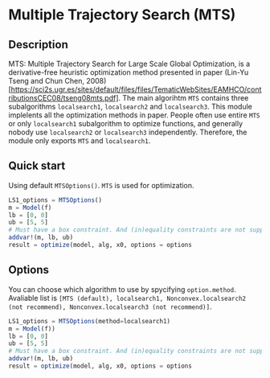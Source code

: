 # Multiple Trajectory Search (MTS)

## Description

MTS: Multiple Trajectory Search for Large Scale Global Optimization, is a derivative-free heuristic optimization method presented in paper (Lin-Yu Tseng and Chun Chen, 2008)[https://sci2s.ugr.es/sites/default/files/files/TematicWebSites/EAMHCO/contributionsCEC08/tseng08mts.pdf]. 
The main algorihtm `MTS` contains three subalgorithms `localsearch1`, `localsearch2` and `localsearch3`. This module implelents all the optimization methods in paper. People often use entire `MTS` or only `localsearch1` subalgorithm to optimize functions, and generally nobody use `localsearch2` or `localsearch3` independently. Therefore, the module only exports `MTS` and `localsearch1`.

## Quick start

Using default `MTSOptions()`. `MTS` is used for optimization. 

```julia
LS1_options = MTSOptions()
m = Model(f)
lb = [0, 0]
ub = [5, 5]
# Must have a box constraint. And (in)equality constraints are not supported for MTS methods.
addvar!(m, lb, ub)
result = optimize(model, alg, x0, options = options
```

## Options

You can choose which algorithm to use by spycifying `option.method`. Avaliable list is `[MTS (default), localsearch1, Nonconvex.localsearch2 (not recommend), Nonconvex.localsearch3 (not recommend)]`.

```julia
LS1_options = MTSOptions(method=localsearch1)
m = Model(f))
lb = [0, 0]
ub = [5, 5]
# Must have a box constraint. And (in)equality constraints are not supported in MTS methods.
addvar!(m, lb, ub)
result = optimize(model, alg, x0, options = options
```

